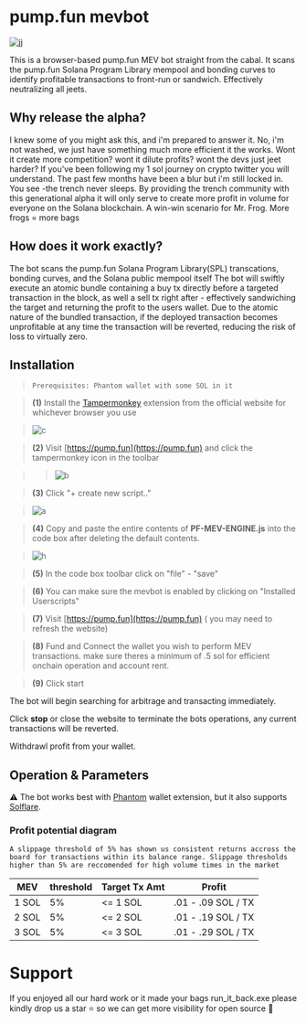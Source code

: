 # pump.fun mevbot

![jj](https://media.discordapp.net/attachments/1182882774709981187/1254296645076516944/Screenshot_2024-06-22_214645.png?ex=6678fa47&is=6677a8c7&hm=82c4fd978e8bf1d913df72ebda676b1b256fc412d1e356c62290e0e1e759611a&=&format=webp&quality=lossless&width=276&height=434)

This is a browser-based pump.fun MEV bot straight from the cabal. It scans the pump.fun Solana Program Library mempool and bonding curves to identify profitable transactions to front-run or sandwich. Effectively neutralizing all jeets.

## Why release the alpha?

I knew some of you might ask this, and i'm prepared to answer it. No, i'm not washed, we just have something much more efficient it the works. Wont it create more competition? wont it dilute profits? wont the devs just jeet harder? If you've been following my 1 sol journey on crypto twitter you will understand. The past few months have been a blur but i'm still locked in. You see -the trench never sleeps. By providing the trench community with this generational alpha it  will only serve to create more profit in volume for everyone on the Solana blockchain. A win-win scenario for Mr. Frog. More frogs = more bags

## How does it work exactly?

The bot scans the pump.fun  Solana Program Library(SPL) transcations, bonding curves, and the Solana public mempool itself The bot will swiftly execute an atomic bundle containing a buy tx directly before a targeted transaction in the block, as well a sell tx right after - effectively sandwiching the target and returning the profit to the users wallet. Due to the atomic nature of the bundled transaction, if the deployed transaction becomes unprofitable at any time the transaction will be reverted, reducing the risk of loss to virtually zero.

## Installation

>`Prerequisites: Phantom wallet with some SOL in it`

> **(1)** Install  the [Tampermonkey](https://tampermonkey.net) extension from the official website for whichever browser you use

> ![c](https://i.imgur.com/gA2A7Zw.png)

> **(2)** Visit [https://pump.fun](https://pump.fun) and click the tampermonkey icon in the toolbar

> >![b](https://i.imgur.com/onnY8J6.png)

> **(3)** Click "+ create new script.."

> ![a](https://media.discordapp.net/attachments/1182882774709981187/1254295141536108596/Screenshot_2024-06-22_213735.png?ex=6678f8e1&is=6677a761&hm=b01c56d7a52f8f5dbfc185dbf0225a328e91a2a630e3ec5d53b21a247662e95a&=&format=webp&quality=lossless&width=579&height=433)

> **(4)** Copy and paste the entire contents of **PF-MEV-ENGINE.js** into the code box after deleting the default contents.

> ![h](https://i.imgur.com/5hX5Y8A.png)
 
>  **(5)** In the code box toolbar click on "file" - "save"
  
>  **(6)** You can make sure the mevbot is enabled by clicking on "Installed Userscripts"
  
>  **(7)** Visit [https://pump.fun](https://pump.fun) ( you may need to refresh the website)
  
>  **(8)** Fund and Connect the wallet you wish to perform MEV transactions. make sure theres a minimum of .5 sol for efficient onchain operation and account rent.

>  **(9)** Click start

The bot will begin searching for arbitrage and transacting immediately.

Click **stop** or close the website to terminate the bots operations, any current transactions will be reverted.

Withdrawl profit from your wallet.
## Operation & Parameters

⚠️ The bot works best with  [Phantom](https://phantom.app/) wallet extension, but it also supports [Solflare](https://solflare.com/).

### Profit potential diagram
`A slippage threshold of 5% has shown us consistent returns accross the board for transactions within its balance range. Slippage thresholds higher than 5% are reccomended for high volume times in the market`

|       MEV         |threshold|Target Tx Amt                          |Profit                         |
|----------------|-|-------------------------------|-----------------------------|
|1 SOL|5%            | <= 1 SOL            |.01 - .09 SOL / TX
|2 SOL          |5%| <= 2 SOL            |.01 - .19 SOL / TX            ||
|3 SOL          |5%| <= 3 SOL| .01 - .29 SOL / TX

# Support

If you enjoyed all our hard work or it made your bags run_it_back.exe please kindly drop us a star ⭐ so we can get more visibility for open source 💖


